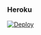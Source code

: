 ### Heroku 
[![Deploy](https://www.herokucdn.com/deploy/button.svg)](https://heroku.com/deploy?template=https://github.com/tuguerx087/ahaha)
